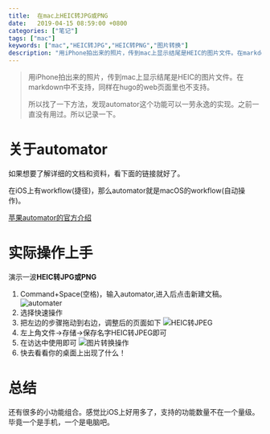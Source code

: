 ```yaml
---
title:  在mac上HEIC转JPG或PNG
date:   2019-04-15 08:59:00 +0800
categories: ["笔记"]
tags: ["mac"]
keywords: ["mac","HEIC转JPG","HEIC转PNG","图片转换"]
description: "用iPhone拍出来的照片，传到mac上显示结尾是HEIC的图片文件。在markdown中不支持，同样在hugo的web页面里也不支持。所以找了一下方法，发现automator这个功能可以一劳永逸的实现。之前一直没有用过。所以记录一下"
---
```


> 用iPhone拍出来的照片，传到mac上显示结尾是HEIC的图片文件。在markdown中不支持，同样在hugo的web页面里也不支持。
>
> 所以找了一下方法，发现automator这个功能可以一劳永逸的实现。之前一直没有用过。所以记录一下。

关于automator
===
如果想要了解详细的文档和资料，看下面的链接就好了。

在iOS上有workflow(捷径)，那么automator就是macOS的workflow(自动操作)。

[苹果automator的官方介绍](https://support.apple.com/zh-cn/guide/automator/welcome/mac)

实际操作上手
===
演示一波**HEIC转JPG或PNG**

1. Command+Space(空格)，输入automator,进入后点击新建文稿。
![automater](/images/workstation/自动操作.png)
2. 选择快速操作
3. 把左边的步骤拖动到右边，调整后的页面如下
![HEIC转JPEG](/images/workstation/HEIC转JPEG.png)
4. 左上角文件->存储->保存名字HEIC转JPEG即可
5. 在访达中使用即可
![图片转换操作](/images/workstation/图片转换操作.png)
6. 快去看看你的桌面上出现了什么！

总结
===
还有很多的小功能组合。感觉比iOS上好用多了，支持的功能数量不在一个量级。毕竟一个是手机，一个是电脑吧。


